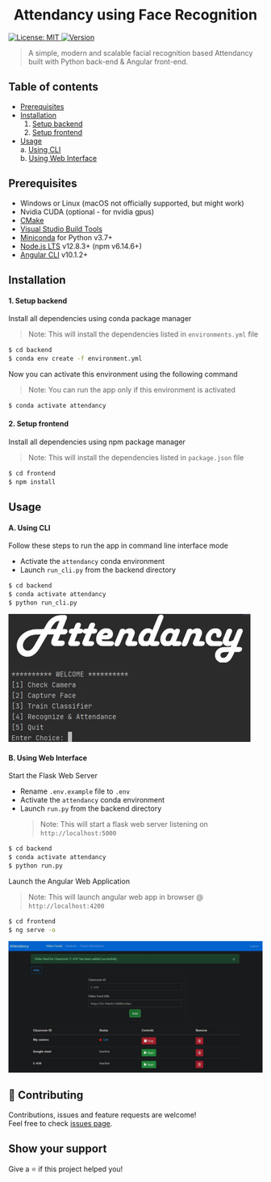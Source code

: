 <h1 align="center">Attendancy using Face Recognition</h1>

<a href="https://github.com/Salvelop07/attendancy/blob/master/LICENSE" target="_blank">
<img alt="License: MIT" src="https://img.shields.io/github/license/Salvelop07/attendancy" />
</a>
<a href="https://github.com/Salvelop07/attendancy/releases/tag/v2.1.1" target="_blank">
<img alt="Version" src="https://img.shields.io/badge/version-v2.1.1-blue.svg?cacheSeconds=2592000" />
</a>

> A simple, modern and scalable facial recognition based Attendancy
> built with Python back-end & Angular front-end.

## Table of contents

- [Prerequisites](#prerequisites)
- [Installation](#installation)
  1. [Setup backend](#1-setup-backend)
  2. [Setup frontend](#2-setup-frontend)
- [Usage](#usage)\
   a. [Using CLI](#a-using-cli)\
   b. [Using Web Interface](#b-using-web-interface)

## Prerequisites

- Windows or Linux (macOS not officially supported, but might work)
- Nvidia CUDA (optional - for nvidia gpus)
- [CMake](https://cmake.org/download/)
- [Visual Studio Build Tools](https://visualstudio.microsoft.com/downloads/#build-tools-for-visual-studio-2019)
- [Miniconda](https://docs.conda.io/en/latest/miniconda.html) for Python v3.7+
- [Node.js LTS](https://nodejs.org/en/) v12.8.3+ (npm v6.14.6+)
- [Angular CLI](https://cli.angular.io/) v10.1.2+

## Installation

#### 1. Setup backend

Install all dependencies using conda package manager

> Note: This will install the dependencies listed in `environments.yml` file

```sh
$ cd backend
$ conda env create -f environment.yml
```

Now you can activate this environment using the following command

> Note: You can run the app only if this environment is activated

```sh
$ conda activate attendancy
```

#### 2. Setup frontend

Install all dependencies using npm package manager

> Note: This will install the dependencies listed in `package.json` file

```sh
$ cd frontend
$ npm install
```

## Usage

#### A. Using CLI

Follow these steps to run the app in command line interface mode

- Activate the `attendancy` conda environment
- Launch `run_cli.py` from the backend directory

```sh
$ cd backend
$ conda activate attendancy
$ python run_cli.py
```

![cli_snip](sample/cli_snip.JPG)

#### B. Using Web Interface

Start the Flask Web Server

- Rename `.env.example` file to `.env`
- Activate the `attendancy` conda environment
- Launch `run.py` from the backend directory
  > Note: This will start a flask web server listening on `http://localhost:5000`

```sh
$ cd backend
$ conda activate attendancy
$ python run.py
```

Launch the Angular Web Application

> Note: This will launch angular web app in browser @ `http://localhost:4200`

```sh
$ cd frontend
$ ng serve -o
```

![web_snip](sample/web_snip.JPG)

## 🤝 Contributing

Contributions, issues and feature requests are welcome!<br />Feel free to check [issues page](https://github.com/Salvelop07/attendancy/issues).

## Show your support

Give a ⭐️ if this project helped you!
